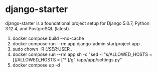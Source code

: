 # django-starter
django-starter is a foundational project setup for Django 5.0.7, Python 3.12.4, and PostgreSQL (latest).

1. docker compose build --no-cache
2. docker compose run --rm app django-admin startproject app .
3. sudo chown -R $USER:$USER .
4. docker compose run --rm app sh -c "sed -i \"s/ALLOWED_HOSTS = \[\]/ALLOWED_HOSTS = \['*'\]/g\" /app/app/settings.py"
5. docker compose up -d
